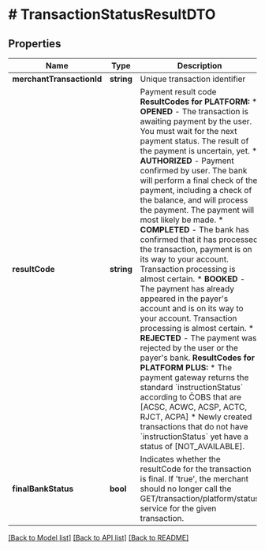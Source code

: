 # # TransactionStatusResultDTO

## Properties

Name | Type | Description | Notes
------------ | ------------- | ------------- | -------------
**merchantTransactionId** | **string** | Unique transaction identifier | [optional]
**resultCode** | **string** | Payment result code  __ResultCodes for PLATFORM:__ * __OPENED__ - The transaction is awaiting payment by the user. You must wait for the next payment status. The result of the payment is uncertain, yet. * __AUTHORIZED__ - Payment confirmed by user. The bank will perform a final check of the payment, including a check of the balance, and will process the payment. The payment will most likely be made. * __COMPLETED__ - The bank has confirmed that it has processed the transaction, payment is on its way to your account. Transaction processing is almost certain. * __BOOKED__ - The payment has already appeared in the payer&#39;s account and is on its way to your account. Transaction processing is almost certain. * __REJECTED__ - The payment was rejected by the user or the payer&#39;s bank.  __ResultCodes for PLATFORM PLUS:__ * The payment gateway returns the standard &#x60;instructionStatus&#x60; according to ČOBS that are [ACSC, ACWC, ACSP, ACTC, RJCT, ACPA] * Newly created transactions that do not have &#x60;instructionStatus&#x60; yet have a status of [NOT_AVAILABLE]. | [optional]
**finalBankStatus** | **bool** | Indicates whether the resultCode for the transaction is final. If &#39;true&#39;, the merchant should no longer call the GET/transaction/platform/status service for the given transaction. | [optional]

[[Back to Model list]](../../README.md#models) [[Back to API list]](../../README.md#endpoints) [[Back to README]](../../README.md)
